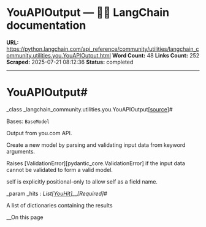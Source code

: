 # YouAPIOutput — 🦜🔗 LangChain  documentation

**URL:** https://python.langchain.com/api_reference/community/utilities/langchain_community.utilities.you.YouAPIOutput.html
**Word Count:** 48
**Links Count:** 252
**Scraped:** 2025-07-21 08:12:36
**Status:** completed

---

# YouAPIOutput\#

_class _langchain\_community.utilities.you.YouAPIOutput[\[source\]](https://python.langchain.com/api_reference/_modules/langchain_community/utilities/you.html#YouAPIOutput)\#     

Bases: `BaseModel`

Output from you.com API.

Create a new model by parsing and validating input data from keyword arguments.

Raises \[ValidationError\]\[pydantic\_core.ValidationError\] if the input data cannot be validated to form a valid model.

self is explicitly positional-only to allow self as a field name.

_param _hits _: List\[[YouHit](https://python.langchain.com/api_reference/community/utilities/langchain_community.utilities.you.YouHit.html#langchain_community.utilities.you.YouHit "langchain_community.utilities.you.YouHit")\]__\[Required\]_\#     

A list of dictionaries containing the results

__On this page